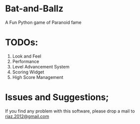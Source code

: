 Bat-and-Ballz
=============

A Fun Python game of Paranoid fame

TODOs:
=========

1. Look and Feel
2. Performance
3. Level Advancement System
4. Scoring Widget
5. High Score Management


Issues and Suggestions;
=========================

If you find any problem with this software, please drop a mail to riaz.2012@gmail.com

